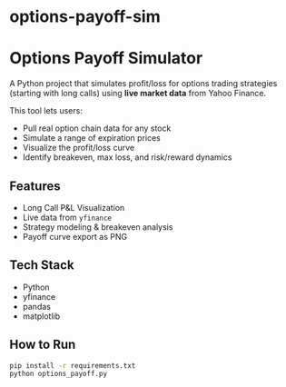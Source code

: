 # options-payoff-sim
#  Options Payoff Simulator

A Python project that simulates profit/loss for options trading strategies (starting with long calls) using **live market data** from Yahoo Finance.

This tool lets users:
- Pull real option chain data for any stock
- Simulate a range of expiration prices
- Visualize the profit/loss curve
- Identify breakeven, max loss, and risk/reward dynamics

## Features

- Long Call P&L Visualization
- Live data from `yfinance`
- Strategy modeling & breakeven analysis
- Payoff curve export as PNG

## Tech Stack

- Python
- yfinance
- pandas
- matplotlib

## How to Run

```bash
pip install -r requirements.txt
python options_payoff.py


